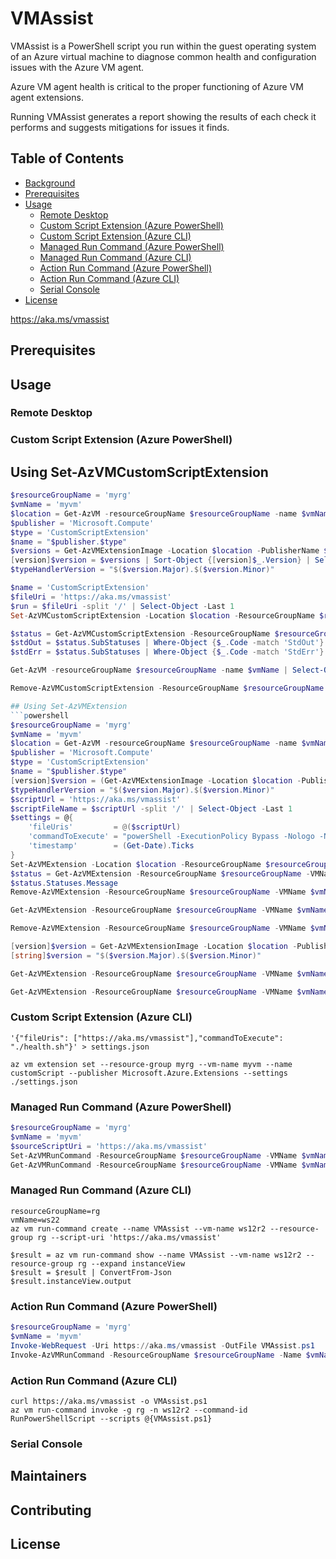# VMAssist

VMAssist is a PowerShell script you run within the guest operating system of an Azure virtual machine to diagnose common health and configuration issues with the Azure VM agent.

Azure VM agent health is critical to the proper functioning of Azure VM agent extensions.

Running VMAssist generates a report showing the results of each check it performs and suggests mitigations for issues it finds.

## Table of Contents

- [Background](#background)
- [Prerequisites](#prerequisites)
- [Usage](#usage)
  - [Remote Desktop](#remote-desktop)
  - [Custom Script Extension (Azure PowerShell)](#custom-script-extension-azure-powershell)
  - [Custom Script Extension (Azure CLI)](#custom-script-extension-azure-cli)
  - [Managed Run Command (Azure PowerShell)](#managed-run-command-azure-powershell)
  - [Managed Run Command (Azure CLI)](#managed-run-command-azure-cli)
  - [Action Run Command (Azure PowerShell)](#action-run-command-azure-powershell)
  - [Action Run Command (Azure CLI)](#action-run-command-azure-cli)
  - [Serial Console](#serial-console)
- [License](#license)

https://aka.ms/vmassist

## Prerequisites

## Usage

### Remote Desktop

### Custom Script Extension (Azure PowerShell)

## Using Set-AzVMCustomScriptExtension
```powershell
$resourceGroupName = 'myrg'
$vmName = 'myvm'
$location = Get-AzVM -resourceGroupName $resourceGroupName -name $vmName | Select-Object -ExpandProperty Location
$publisher = 'Microsoft.Compute'
$type = 'CustomScriptExtension'
$name = "$publisher.$type"
$versions = Get-AzVMExtensionImage -Location $location -PublisherName $publisher -Type $type
[version]$version = $versions | Sort-Object {[version]$_.Version} | Select-Object -ExpandProperty Version -Last 1
$typeHandlerVersion = "$($version.Major).$($version.Minor)"

$name = 'CustomScriptExtension'
$fileUri = 'https://aka.ms/vmassist'
$run = $fileUri -split '/' | Select-Object -Last 1
Set-AzVMCustomScriptExtension -Location $location -ResourceGroupName $resourceGroupName -VMName $vmName -Name $name -FileUri $fileUri -Run $run -TypeHandlerVersion $typeHandlerVersion -ForceRerun (Get-Date).Ticks

$status = Get-AzVMCustomScriptExtension -ResourceGroupName $resourceGroupName -VMName $vmName -Name $name -Status
$stdOut = $status.SubStatuses | Where-Object {$_.Code -match 'StdOut'} | Select-Object -ExpandProperty Message
$stdErr = $status.SubStatuses | Where-Object {$_.Code -match 'StdErr'} | Select-Object -ExpandProperty Message

Get-AzVM -resourceGroupName $resourceGroupName -name $vmName | Select-Object -ExpandProperty Extensions | Where-Object {$_.Publisher -eq $publisher -and $_.VirtualMachineExtensionType -eq $name}

Remove-AzVMCustomScriptExtension -ResourceGroupName $resourceGroupName -VMName $vmName -Name $name -Force

## Using Set-AzVMExtension
```powershell
$resourceGroupName = 'myrg'
$vmName = 'myvm'
$location = Get-AzVM -resourceGroupName $resourceGroupName -name $vmName | Select-Object -ExpandProperty Location
$publisher = 'Microsoft.Compute'
$type = 'CustomScriptExtension'
$name = "$publisher.$type"
[version]$version = (Get-AzVMExtensionImage -Location $location -PublisherName $publisher -Type $type | Sort-Object {[Version]$_.Version} -Desc | Select-Object Version -First 1).Version
$typeHandlerVersion = "$($version.Major).$($version.Minor)"
$scriptUrl = 'https://aka.ms/vmassist'
$scriptFileName = $scriptUrl -split '/' | Select-Object -Last 1
$settings = @{
	'fileUris'         = @($scriptUrl)
	'commandToExecute' = "powerShell -ExecutionPolicy Bypass -Nologo -NoProfile -File $scriptFileName"
	'timestamp'        = (Get-Date).Ticks
}
Set-AzVMExtension -Location $location -ResourceGroupName $resourceGroupName -VMName $vmName -Name $name -Publisher $publisher -ExtensionType $type -TypeHandlerVersion $typeHandlerVersion -Settings $settings
$status = Get-AzVMExtension -ResourceGroupName $resourceGroupName -VMName $vmName -Name $name -Status
$status.Statuses.Message
Remove-AzVMExtension -ResourceGroupName $resourceGroupName -VMName $vmName -Name $name -Force
```

```powershell
Get-AzVMExtension -ResourceGroupName $resourceGroupName -VMName $vmName -Name $name -Status
```

```powershell
Remove-AzVMExtension -ResourceGroupName $resourceGroupName -VMName $vmName -Name $name -Force
```

```powershell
[version]$version = Get-AzVMExtensionImage -Location $location -PublisherName $pubisher -Type $type | Sort-Object {[version]$_.Version} | Select-Object -ExpandProperty Version -Last 1
[string]$version = "$($version.Major).$($version.Minor)"
```

```powershell
Get-AzVMExtension -ResourceGroupName $resourceGroupName -VMName $vmName -Name $name -Status | Select-Object -ExpandProperty SubStatuses | Where-Object code -match 'stdout' | Select-Object -ExpandProperty Message
```

```powershell
Get-AzVMExtension -ResourceGroupName $resourceGroupName -VMName $vmName -Name $name -Status | Select-Object -ExpandProperty SubStatuses | Where-Object code -match 'stderr' | Select-Object -ExpandProperty Message
```

### Custom Script Extension (Azure CLI)

```
'{"fileUris": ["https://aka.ms/vmassist"],"commandToExecute": "./health.sh"}' > settings.json

az vm extension set --resource-group myrg --vm-name myvm --name customScript --publisher Microsoft.Azure.Extensions --settings ./settings.json

```

### Managed Run Command (Azure PowerShell)

```powershell
$resourceGroupName = 'myrg'
$vmName = 'myvm'
$sourceScriptUri = 'https://aka.ms/vmassist'
Set-AzVMRunCommand -ResourceGroupName $resourceGroupName -VMName $vmName -RunCommandName RunPowerShellScript -SourceScriptUri $sourceScriptUri
Get-AzVMRunCommand -ResourceGroupName $resourceGroupName -VMName $vmName -RunCommandName RunPowerShellScript -Expand InstanceView | Select-Object -ExpandProperty InstanceView
```

### Managed Run Command (Azure CLI)

```
resourceGroupName=rg
vmName=ws22
az vm run-command create --name VMAssist --vm-name ws12r2 --resource-group rg --script-uri 'https://aka.ms/vmassist'

$result = az vm run-command show --name VMAssist --vm-name ws12r2 --resource-group rg --expand instanceView
$result = $result | ConvertFrom-Json
$result.instanceView.output
```

### Action Run Command (Azure PowerShell)

```powershell
$resourceGroupName = 'myrg'
$vmName = 'myvm'
Invoke-WebRequest -Uri https://aka.ms/vmassist -OutFile VMAssist.ps1
Invoke-AzVMRunCommand -ResourceGroupName $resourceGroupName -Name $vmName -CommandId RunPowerShellScript -ScriptPath VMAssist.ps1
```

### Action Run Command (Azure CLI)

```
curl https://aka.ms/vmassist -o VMAssist.ps1
az vm run-command invoke -g rg -n ws12r2 --command-id RunPowerShellScript --scripts @{VMAssist.ps1}

```

### Serial Console

## Maintainers

## Contributing

## License
